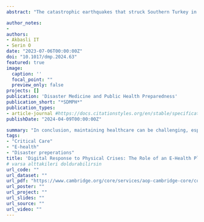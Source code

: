 ```yaml
---
abstract: "The catastrophic earthquakes that struck Southern Turkey in 2023 highlighted the pressing need for effective disaster management strategies. The unprecedented scale of the crisis tested the robustness of traditional healthcare responses and highlighted the potential of e-health solutions. Despite the deployment of Emergency Medical Teams, initial responders - primarily survivors of the earthquakes - faced an enormous challenge due to their lack of training in mass-casualty situations. An e-health platform was introduced to support these first responders, offering tools for drug calculations, case management guidelines, and a deep learning model for pediatric X-ray analysis. This commentary presents an analysis of the platform’s use and contributes to the growing discourse on integrating digital health technologies in disaster response and management."

author_notes:
-
authors:
- Akbasli IT
- Serin O
date: "2023-07-06T00:00:00Z"
doi: "10.1017/dmp.2024.63"
featured: true
image:
  caption: ''
  focal_point: ""
  preview_only: false
projects: []
publication: 'Disaster Medicine and Public Health Preparedness'
publication_short: "*SDMPH*"
publication_types:
- article-journal #https://docs.citationstyles.org/en/stable/specification.html#appendix-iii-types
publishDate: "2024-04-09T00:00:00Z"

summary: "In conclusion, maintaining healthcare can be challenging, especially after a large-scale disaster. We believe e-health technologies can overcome the hurdles and utilize collaborative and appropriate healthcare where and when needed"
tags: 
- "Critical Care"
- "E-health"
- "Disaster preperations"
title: 'Digital Response to Physical Crises: The Role of an E-Health Platform in the 2023 Southern Turkey Earthquakes'
# varsa alttakileri doldurabilirsin
url_code: ""
url_dataset: ""
url_pdf: "https://www.cambridge.org/core/services/aop-cambridge-core/content/view/7FAF4D24FFE272E43E370CA88D2A6816/S1935789324000636a.pdf/digital-response-to-physical-crises-the-role-of-an-e-health-platform-in-the-2023-southern-turkey-earthquakes.pdf"
url_poster: ""
url_project: ""
url_slides: ""
url_source: ""
url_video: ""
---
```





